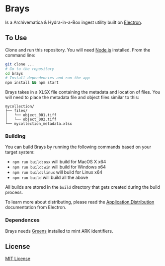 # Brays

Is a Archivematica & Hydra-in-a-Box ingest utility built on [Electron](http://electron.atom.io/).

## To Use

Clone and run this repository. You will need [Node.js](https://nodejs.org/en/download/) installed. From the command line:

```bash
git clone ...
# Go to the repository
cd brays
# Install dependencies and run the app
npm install && npm start
```

Brays takes in a XLSX file containing the metadata and location of files. You will need to place the metadata file and object files similar to this:

```
mycollection/
├── files/
│   └── object_001.tiff
│   └── object_002.tiff
└── mycollection_metadata.xlsx
```

### Building

You can build Brays by running the following commands based on your target system:

* `npm run build:osx` will build for MacOS X x64
* `npm run build:win` will build for Windows x64
* `npm run build:linux` will build for Linux x64
* `npm run build` will build all the above

All builds are stored in the `build` directory that gets created during the build process.

To learn more about distributing, please read the [Application Distribution](http://electron.atom.io/docs/v0.37.5/tutorial/application-distribution/) documentation from Electron.

### Dependences

Brays needs [Greens](https://github.com/uhlibraries-digital/greens) installed to mint ARK identifiers.

## License

[MIT License](LICENSE.txt)